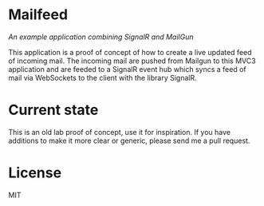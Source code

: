 Mailfeed
========

_An example application combining SignalR and MailGun_

This application is a proof of concept of how to create a live updated feed of incoming mail. The incoming mail are pushed
from Mailgun to this MVC3 application and are feeded to a SignalR event hub which syncs a feed of mail via WebSockets to the
client with the library SignalR.

Current state
=============
This is an old lab proof of concept, use it for inspiration. If you have additions to make it more clear or generic, 
please send me a pull request.


License
=======
MIT

